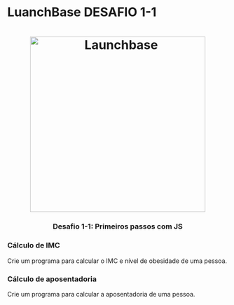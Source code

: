 # LuanchBase DESAFIO 1-1

<h1 align="center">
    <img alt="Launchbase" src="https://storage.googleapis.com/golden-wind/bootcamp-launchbase/logo.png" width="400px" />
</h1>

<h3 align="center">
  Desafio 1-1: Primeiros passos com JS
</h3>

### Cálculo de IMC

Crie um programa para calcular o IMC e nível de obesidade de uma pessoa.


### Cálculo de aposentadoria

Crie um programa para calcular a aposentadoria de uma pessoa.
